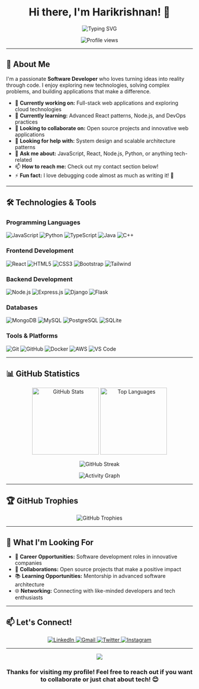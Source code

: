 <h1 align="center">Hi there, I'm Harikrishnan! 👋</h1>

<p align="center">
  <img src="https://readme-typing-svg.herokuapp.com?font=Fira+Code&pause=1000&color=2E9EF7&center=true&vCenter=true&width=435&lines=Software+Developer;Problem+Solver;Tech+Enthusiast;Always+Learning+New+Things" alt="Typing SVG" />
</p>

<p align="center">
  <img src="https://komarev.com/ghpvc/?username=Harikrishnan120A&label=Profile%20views&color=0e75b6&style=flat" alt="Profile views" />
</p>

---

## 🚀 About Me

I'm a passionate **Software Developer** who loves turning ideas into reality through code. I enjoy exploring new technologies, solving complex problems, and building applications that make a difference.

- 🔭 **Currently working on:** Full-stack web applications and exploring cloud technologies
- 🌱 **Currently learning:** Advanced React patterns, Node.js, and DevOps practices
- 👯 **Looking to collaborate on:** Open source projects and innovative web applications
- 🤔 **Looking for help with:** System design and scalable architecture patterns
- 💬 **Ask me about:** JavaScript, React, Node.js, Python, or anything tech-related
- 📫 **How to reach me:** Check out my contact section below!
- ⚡ **Fun fact:** I love debugging code almost as much as writing it! 🐛

---

## 🛠️ Technologies & Tools

### Programming Languages
<p align="left">
  <img src="https://img.shields.io/badge/JavaScript-F7DF1E?style=for-the-badge&logo=javascript&logoColor=black" alt="JavaScript"/>
  <img src="https://img.shields.io/badge/Python-3776AB?style=for-the-badge&logo=python&logoColor=white" alt="Python"/>
  <img src="https://img.shields.io/badge/TypeScript-007ACC?style=for-the-badge&logo=typescript&logoColor=white" alt="TypeScript"/>
  <img src="https://img.shields.io/badge/Java-ED8B00?style=for-the-badge&logo=java&logoColor=white" alt="Java"/>
  <img src="https://img.shields.io/badge/C++-00599C?style=for-the-badge&logo=c%2B%2B&logoColor=white" alt="C++"/>
</p>

### Frontend Development
<p align="left">
  <img src="https://img.shields.io/badge/React-20232A?style=for-the-badge&logo=react&logoColor=61DAFB" alt="React"/>
  <img src="https://img.shields.io/badge/HTML5-E34F26?style=for-the-badge&logo=html5&logoColor=white" alt="HTML5"/>
  <img src="https://img.shields.io/badge/CSS3-1572B6?style=for-the-badge&logo=css3&logoColor=white" alt="CSS3"/>
  <img src="https://img.shields.io/badge/Bootstrap-563D7C?style=for-the-badge&logo=bootstrap&logoColor=white" alt="Bootstrap"/>
  <img src="https://img.shields.io/badge/Tailwind_CSS-38B2AC?style=for-the-badge&logo=tailwind-css&logoColor=white" alt="Tailwind"/>
</p>

### Backend Development
<p align="left">
  <img src="https://img.shields.io/badge/Node.js-43853D?style=for-the-badge&logo=node.js&logoColor=white" alt="Node.js"/>
  <img src="https://img.shields.io/badge/Express.js-404D59?style=for-the-badge" alt="Express.js"/>
  <img src="https://img.shields.io/badge/Django-092E20?style=for-the-badge&logo=django&logoColor=white" alt="Django"/>
  <img src="https://img.shields.io/badge/Flask-000000?style=for-the-badge&logo=flask&logoColor=white" alt="Flask"/>
</p>

### Databases
<p align="left">
  <img src="https://img.shields.io/badge/MongoDB-4EA94B?style=for-the-badge&logo=mongodb&logoColor=white" alt="MongoDB"/>
  <img src="https://img.shields.io/badge/MySQL-00000F?style=for-the-badge&logo=mysql&logoColor=white" alt="MySQL"/>
  <img src="https://img.shields.io/badge/PostgreSQL-316192?style=for-the-badge&logo=postgresql&logoColor=white" alt="PostgreSQL"/>
  <img src="https://img.shields.io/badge/SQLite-07405E?style=for-the-badge&logo=sqlite&logoColor=white" alt="SQLite"/>
</p>

### Tools & Platforms
<p align="left">
  <img src="https://img.shields.io/badge/Git-F05032?style=for-the-badge&logo=git&logoColor=white" alt="Git"/>
  <img src="https://img.shields.io/badge/GitHub-100000?style=for-the-badge&logo=github&logoColor=white" alt="GitHub"/>
  <img src="https://img.shields.io/badge/Docker-2496ED?style=for-the-badge&logo=docker&logoColor=white" alt="Docker"/>
  <img src="https://img.shields.io/badge/AWS-232F3E?style=for-the-badge&logo=amazon-aws&logoColor=white" alt="AWS"/>
  <img src="https://img.shields.io/badge/VS_Code-007ACC?style=for-the-badge&logo=visual-studio-code&logoColor=white" alt="VS Code"/>
</p>

---

## 📊 GitHub Statistics

<p align="center">
  <img src="https://github-readme-stats.vercel.app/api?username=Harikrishnan120A&show_icons=true&theme=tokyonight&hide_border=true&count_private=true" alt="GitHub Stats" height="180em"/>
  <img src="https://github-readme-stats.vercel.app/api/top-langs/?username=Harikrishnan120A&layout=compact&theme=tokyonight&hide_border=true" alt="Top Languages" height="180em"/>
</p>

<p align="center">
  <img src="https://github-readme-streak-stats.herokuapp.com/?user=Harikrishnan120A&theme=tokyonight&hide_border=true" alt="GitHub Streak" />
</p>

<p align="center">
  <img src="https://github-readme-activity-graph.vercel.app/graph?username=Harikrishnan120A&theme=tokyo-night&hide_border=true&area=true" alt="Activity Graph" />
</p>

---

## 🏆 GitHub Trophies

<p align="center">
  <img src="https://github-profile-trophy.vercel.app/?username=Harikrishnan120A&theme=tokyonight&no-frame=true&no-bg=false&margin-w=4&row=1" alt="GitHub Trophies" />
</p>

---

## 💼 What I'm Looking For

- 🎯 **Career Opportunities:** Software development roles in innovative companies
- 🤝 **Collaborations:** Open source projects that make a positive impact
- 📚 **Learning Opportunities:** Mentorship in advanced software architecture
- 🌐 **Networking:** Connecting with like-minded developers and tech enthusiasts

---

## 📫 Let's Connect!

<p align="center">
  <a href="https://linkedin.com/in/harikrishnan120a" target="_blank">
    <img src="https://img.shields.io/badge/LinkedIn-0077B5?style=for-the-badge&logo=linkedin&logoColor=white" alt="LinkedIn"/>
  </a>
  <a href="mailto:harikrishnan120a@example.com" target="_blank">
    <img src="https://img.shields.io/badge/Gmail-D14836?style=for-the-badge&logo=gmail&logoColor=white" alt="Gmail"/>
  </a>
  <a href="https://twitter.com/harikrishnan120a" target="_blank">
    <img src="https://img.shields.io/badge/Twitter-1DA1F2?style=for-the-badge&logo=twitter&logoColor=white" alt="Twitter"/>
  </a>
  <a href="https://instagram.com/harikrishnan120a" target="_blank">
    <img src="https://img.shields.io/badge/Instagram-E4405F?style=for-the-badge&logo=instagram&logoColor=white" alt="Instagram"/>
  </a>
</p>

---

<p align="center">
  <img src="https://capsule-render.vercel.app/api?type=waving&color=gradient&height=100&section=footer" />
</p>

<h3 align="center">
  Thanks for visiting my profile! Feel free to reach out if you want to collaborate or just chat about tech! 😊
</h3>